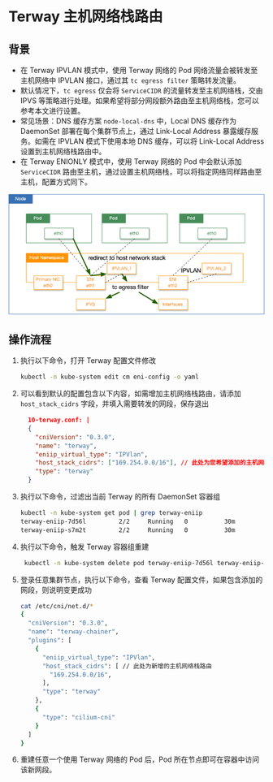 # Terway 主机网络栈路由

## 背景

- 在 Terway IPVLAN 模式中，使用 Terway 网络的 Pod 网络流量会被转发至主机网络中 IPVLAN 接口，通过其 `tc egress filter` 策略转发流量。
- 默认情况下，`tc egress` 仅会将 `ServiceCIDR` 的流量转发至主机网络栈，交由 IPVS 等策略进行处理。如果希望将部分网段额外路由至主机网络栈，您可以参考本文进行设置。
- 常见场景：DNS 缓存方案 `node-local-dns` 中，Local DNS 缓存作为 DaemonSet 部署在每个集群节点上，通过 Link-Local Address 暴露缓存服务。如需在 IPVLAN 模式下使用本地 DNS 缓存，可以将 Link-Local Address 设置到主机网络栈路由中。
- 在 Terway ENIONLY 模式中，使用 Terway 网络的 Pod 中会默认添加 `ServiceCIDR` 路由至主机，通过设置主机网络栈，可以将指定网络同样路由至主机，配置方式同下。

![host_stack_cidrs](images/host_stack_cidrs.png)

## 操作流程
1. 执行以下命令，打开 Terway 配置文件修改
    ```bash
    kubectl -n kube-system edit cm eni-config -o yaml
    ```
1. 可以看到默认的配置包含以下内容，如需增加主机网络栈路由，请添加 `host_stack_cidrs` 字段，并填入需要转发的网段，保存退出

    ```json
      10-terway.conf: |
      {
        "cniVersion": "0.3.0",
        "name": "terway",
        "eniip_virtual_type": "IPVlan",
        "host_stack_cidrs": ["169.254.0.0/16"], // 此处为您希望添加的主机网络栈路由
        "type": "terway"
      }
    ```
3. 执行以下命令，过滤出当前 Terway 的所有 DaemonSet 容器组
    ```bash
    kubectl -n kube-system get pod | grep terway-eniip
    terway-eniip-7d56l         2/2     Running   0          30m
    terway-eniip-s7m2t         2/2     Running   0          30m
    ```
4. 执行以下命令，触发 Terway 容器组重建
   ```bash
    kubectl -n kube-system delete pod terway-eniip-7d56l terway-eniip-s7m2t
   ```
5. 登录任意集群节点，执行以下命令，查看 Terway 配置文件，如果包含添加的网段，则说明变更成功
    ```bash
    cat /etc/cni/net.d/*
    {
      "cniVersion": "0.3.0",
      "name": "terway-chainer",
      "plugins": [
        {
          "eniip_virtual_type": "IPVlan",
          "host_stack_cidrs": [ // 此处为新增的主机网络栈路由
            "169.254.0.0/16",
          ],
          "type": "terway"
        },
        {
          "type": "cilium-cni"
        }
      ]
    }
    ```
6. 重建任意一个使用 Terway 网络的 Pod 后，Pod 所在节点即可在容器中访问该新网段。
